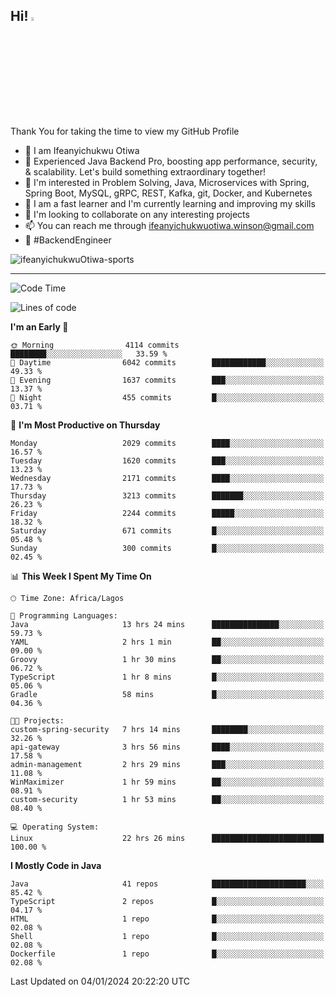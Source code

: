 <!-- BLOG-POST-LIST:START --><!-- BLOG-POST-LIST:END -->

## Hi! <img src="https://media.giphy.com/media/hvRJCLFzcasrR4ia7z/giphy.gif" width="4%"> 

Thank You for taking the time to view my GitHub Profile

- 👋 I am Ifeanyichukwu Otiwa
- 🚀 Experienced Java Backend Pro, boosting app performance, security, & scalability. Let's build something extraordinary together!
- 👀 I'm interested in Problem Solving, Java, Microservices with Spring, Spring Boot, MySQL, gRPC, REST, Kafka, git, Docker, and Kubernetes
- 🌱 I am a fast learner and I'm currently learning and improving my skills
- 💞️ I'm looking to collaborate on any interesting projects
- 📫 You can reach me through ifeanyichukwuotiwa.winson@gmail.com
- 🚀 #BackendEngineer

<p align="left" marginTop="10px"> <img src="https://komarev.com/ghpvc/?username=ifeanyichukwuOtiwa-sports&label=Profile%20views&color=0e75b6&style=for-the-badge" alt="ifeanyichukwuOtiwa-sports" /> </p>

***

<!--START_SECTION:waka-->
![Code Time](http://img.shields.io/badge/Code%20Time-2%2C069%20hrs%2047%20mins-blue)

![Lines of code](https://img.shields.io/badge/From%20Hello%20World%20I%27ve%20Written-4.5%20million%20lines%20of%20code-blue)

**I'm an Early 🐤** 

```text
🌞 Morning                4114 commits        ████████░░░░░░░░░░░░░░░░░   33.59 % 
🌆 Daytime                6042 commits        ████████████░░░░░░░░░░░░░   49.33 % 
🌃 Evening                1637 commits        ███░░░░░░░░░░░░░░░░░░░░░░   13.37 % 
🌙 Night                  455 commits         █░░░░░░░░░░░░░░░░░░░░░░░░   03.71 % 
```
📅 **I'm Most Productive on Thursday** 

```text
Monday                   2029 commits        ████░░░░░░░░░░░░░░░░░░░░░   16.57 % 
Tuesday                  1620 commits        ███░░░░░░░░░░░░░░░░░░░░░░   13.23 % 
Wednesday                2171 commits        ████░░░░░░░░░░░░░░░░░░░░░   17.73 % 
Thursday                 3213 commits        ███████░░░░░░░░░░░░░░░░░░   26.23 % 
Friday                   2244 commits        █████░░░░░░░░░░░░░░░░░░░░   18.32 % 
Saturday                 671 commits         █░░░░░░░░░░░░░░░░░░░░░░░░   05.48 % 
Sunday                   300 commits         █░░░░░░░░░░░░░░░░░░░░░░░░   02.45 % 
```


📊 **This Week I Spent My Time On** 

```text
🕑︎ Time Zone: Africa/Lagos

💬 Programming Languages: 
Java                     13 hrs 24 mins      ███████████████░░░░░░░░░░   59.73 % 
YAML                     2 hrs 1 min         ██░░░░░░░░░░░░░░░░░░░░░░░   09.00 % 
Groovy                   1 hr 30 mins        ██░░░░░░░░░░░░░░░░░░░░░░░   06.72 % 
TypeScript               1 hr 8 mins         █░░░░░░░░░░░░░░░░░░░░░░░░   05.06 % 
Gradle                   58 mins             █░░░░░░░░░░░░░░░░░░░░░░░░   04.36 % 

🐱‍💻 Projects: 
custom-spring-security   7 hrs 14 mins       ████████░░░░░░░░░░░░░░░░░   32.26 % 
api-gateway              3 hrs 56 mins       ████░░░░░░░░░░░░░░░░░░░░░   17.58 % 
admin-management         2 hrs 29 mins       ███░░░░░░░░░░░░░░░░░░░░░░   11.08 % 
WinMaximizer             1 hr 59 mins        ██░░░░░░░░░░░░░░░░░░░░░░░   08.91 % 
custom-security          1 hr 53 mins        ██░░░░░░░░░░░░░░░░░░░░░░░   08.40 % 

💻 Operating System: 
Linux                    22 hrs 26 mins      █████████████████████████   100.00 % 
```

**I Mostly Code in Java** 

```text
Java                     41 repos            █████████████████████░░░░   85.42 % 
TypeScript               2 repos             █░░░░░░░░░░░░░░░░░░░░░░░░   04.17 % 
HTML                     1 repo              █░░░░░░░░░░░░░░░░░░░░░░░░   02.08 % 
Shell                    1 repo              █░░░░░░░░░░░░░░░░░░░░░░░░   02.08 % 
Dockerfile               1 repo              █░░░░░░░░░░░░░░░░░░░░░░░░   02.08 % 
```




 Last Updated on 04/01/2024 20:22:20 UTC
<!--END_SECTION:waka-->

<!--
<p align="center">
![trophy](https://github-profile-trophy.vercel.app/?username=ifeanyichukwuOtiwa-sports&theme=onedark) (https://github.com/ryo-ma/github-profile-trophy)
</p>
-->

<!---
ifeanyi-otiwa/ifeanyi-otiwa is a ✨ special ✨ repository because its `README.md` (this file) appears on your GitHub profile.
You can click the Preview link to take a look at your changes.
--->
